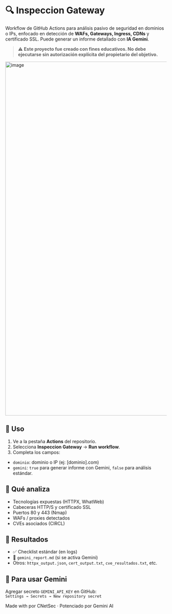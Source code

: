 # 🔍 Inspeccion Gateway

Workflow de GitHub Actions para análisis pasivo de seguridad en dominios o IPs, enfocado en detección de **WAFs, Gateways, Ingress, CDNs** y certificado SSL. Puede generar un informe detallado con **IA Gemini**.

> ⚠️ **Este proyecto fue creado con fines educativos. No debe ejecutarse sin autorización explícita del propietario del objetivo.**

<img width="1080" height="1104" alt="image" src="https://github.com/user-attachments/assets/86cf7485-a961-432f-a720-c120cbf1861b" />

## 🚀 Uso

1. Ve a la pestaña **Actions** del repositorio.  
2. Selecciona **Inspeccion Gateway** → **Run workflow**.  
3. Completa los campos:

- `dominio`: dominio o IP (ej: [dominio].com)  
- `gemini`: `true` para generar informe con Gemini, `false` para análisis estándar.

## 🧪 Qué analiza

- Tecnologías expuestas (HTTPX, WhatWeb)  
- Cabeceras HTTP/S y certificado SSL  
- Puertos 80 y 443 (Nmap)  
- WAFs / proxies detectados  
- CVEs asociados (CIRCL)

## 📄 Resultados

- ✅ Checklist estándar (en logs)  
- 📄 `gemini_report.md` (si se activa Gemini)  
- Otros: `httpx_output.json`, `cert_output.txt`, `cve_resultados.txt`, etc.

## 🔐 Para usar Gemini

Agregar secreto `GEMINI_API_KEY` en GitHub:  
``Settings → Secrets → New repository secret``


Made with por CNetSec · Potenciado por Gemini AI
